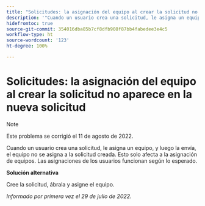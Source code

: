 ```yaml
---
title: "Solicitudes: la asignación del equipo al crear la solicitud no aparece en la nueva solicitud"
description: '"Cuando un usuario crea una solicitud, le asigna un equipo, y luego la envía, el equipo no se asigna a la solicitud creada. Esto solo afecta a la asignación de equipos. Las asignaciones de los usuarios funcionan según lo esperado".'
hidefromtoc: true
source-git-commit: 354016dba85b7cf8dfb908f87bb4fabedee3e4c5
workflow-type: ht
source-wordcount: '123'
ht-degree: 100%

---
```



# Solicitudes: la asignación del equipo al crear la solicitud no aparece en la nueva solicitud

>[!NOTE]
>
> Este problema se corrigió el 11 de agosto de 2022.

Cuando un usuario crea una solicitud, le asigna un equipo, y luego la envía, el equipo no se asigna a la solicitud creada. Esto solo afecta a la asignación de equipos. Las asignaciones de los usuarios funcionan según lo esperado.

**Solución alternativa**

Cree la solicitud, ábrala y asigne el equipo.

_Informado por primera vez el 29 de julio de 2022._


